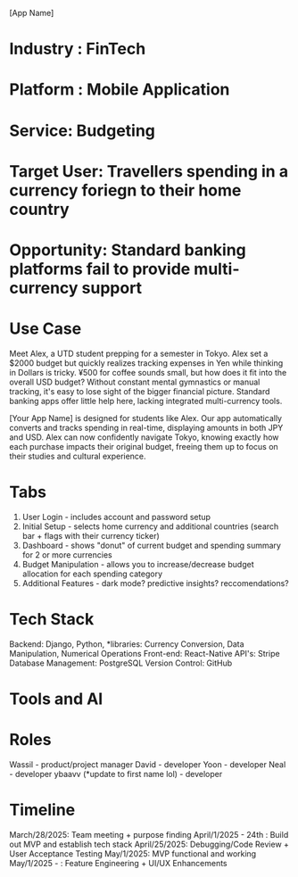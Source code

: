 [App Name]

# Industry : FinTech 
# Platform : Mobile Application 
# Service: Budgeting
# Target User: Travellers spending in a currency foriegn to their home country 
# Opportunity: Standard banking platforms fail to provide multi-currency support 

# Use Case 
Meet Alex, a UTD student prepping for a semester in Tokyo. Alex set a $2000 budget but quickly realizes tracking expenses in Yen while thinking in Dollars is tricky. ¥500 for coffee sounds small, but how does it fit into the overall USD budget? Without constant mental gymnastics or manual tracking, it's easy to lose sight of the bigger financial picture. Standard banking apps offer little help here, lacking integrated multi-currency tools.

[Your App Name] is designed for students like Alex. Our app automatically converts and tracks spending in real-time, displaying amounts in both JPY and USD. Alex can now confidently navigate Tokyo, knowing exactly how each purchase impacts their original budget, freeing them up to focus on their studies and cultural experience.


# Tabs
1) User Login - includes account and password setup
2) Initial Setup - selects home currency and additional countries (search bar + flags with their currency ticker)
3) Dashboard - shows "donut" of current budget and spending summary for 2 or more currencies 
4) Budget Manipulation - allows you to increase/decrease budget allocation for each spending category
5) Additional Features - dark mode? predictive insights? reccomendations? 

# Tech Stack
Backend: Django, Python, *libraries: Currency Conversion, Data Manipulation, Numerical Operations 
Front-end: React-Native
API's: Stripe
Database Management: PostgreSQL
Version Control: GitHub 

# Tools and AI

# Roles 
Wassil - product/project manager
David - developer 
Yoon - developer 
Neal - developer
ybaavv (*update to first name lol) - developer

# Timeline
March/28/2025: Team meeting + purpose finding 
April/1/2025 - 24th : Build out MVP and establish tech stack
April/25/2025:  Debugging/Code Review + User Acceptance Testing
May/1/2025: MVP functional and working
May/1/2025 - : Feature Engineering + UI/UX Enhancements 






